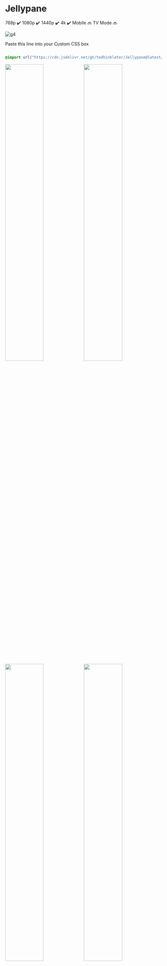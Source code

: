 # Jellypane

768p :heavy_check_mark: 1080p :heavy_check_mark: 1440p :heavy_check_mark: 4k :heavy_check_mark: Mobile :soon: TV Mode :soon:

![g4](https://github.com/user-attachments/assets/48839d04-01dd-429f-bfbb-ed3fe2e0938a)

Paste this line into your Custom CSS box

```css

@import url("https://cdn.jsdelivr.net/gh/tedhinklater/Jellypane@latest/Jellypane.css");

```
<img src="https://github.com/user-attachments/assets/dd0ca1a8-73eb-4184-8ebc-a61e33ad6080" width="49.5%" height="49.5%" /> <img src="https://github.com/user-attachments/assets/e051c728-de19-490e-a39b-923d7462364d" width="49.5%" height="49.5%" />
<img src="https://github.com/user-attachments/assets/89ed1ca9-58db-41fa-bd0d-f6d2e92c02d8" width="49.5%" height="49.5%" /> <img src="https://github.com/user-attachments/assets/9fc274aa-4d42-4527-9333-14cb55bc47ef" width="49.5%" height="49.5%" /> 
<img src="https://github.com/user-attachments/assets/3c9d0b0b-614b-4a73-8e2a-051ae9ae668a" width="49.5%" height="49.5%" /> <img src="https://github.com/user-attachments/assets/7ea83564-735d-4d15-ac4e-9d7d705a27d6" width="49.5%" height="49.5%" />

<img src="https://github.com/user-attachments/assets/ebcc9519-14f4-499f-ac33-aea1b10092a3" width="99.5%" height="99.5%" />

[Featured Content Bar instructions](https://github.com/tedhinklater/finality?tab=readme-ov-file#featured-content-bar-by-bobhasnosoul-and-sethbacon)
